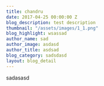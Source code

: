 ```yaml
---
title: chandru
date: 2017-04-25 00:00:00 Z
blog_description: test description
thumbnail: "/assets/images/1_1.png"
blog_highlight: wsassad
author_name: sad
author_image: asdasd
author_title: asdsad
blog_category: sadsdasd
layout: blog_detail
---
```


sadasasd
